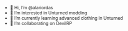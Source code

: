 - 👋 Hi, I’m @alariordas
- 👀 I’m interested in Unturned modding
- 🌱 I’m currently learning advanced clothing in Unturned
- 💞️ I’m collaborating on DevilRP 

<!---
alariordas/alariordas is a ✨ special ✨ repository because its `README.md` (this file) appears on your GitHub profile.
You can click the Preview link to take a look at your changes.
--->
